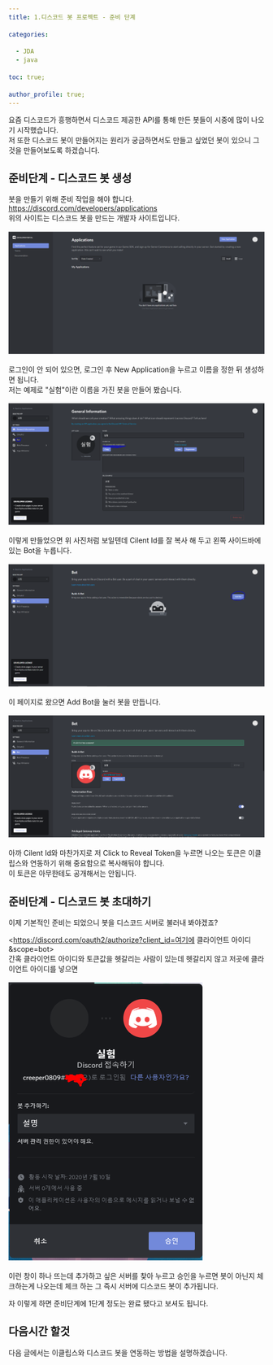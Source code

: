 ```yaml
---
title: 1.디스코드 봇 프로젝트 - 준비 단계

categories:

  - JDA
  - java

toc: true;

author_profile: true;
---
```


요즘 디스코드가 흥행하면서 디스코드 제공한 API를 통해 만든 봇들이 시중에 많이 나오기 시작했습니다.<br/>
저 또한 디스코드 봇이 만들어지는 원리가 궁금하면서도 만들고 싶었던 봇이 있으니 그것을 만들어보도록 하겠습니다.<br/>

## 준비단계 - 디스코드 봇 생성

봇을 만들기 위해 준비 작업을 해야 합니다.<br/>
<https://discord.com/developers/applications><br/>
위의 사이트는 디스코드 봇을 만드는 개발자 사이트입니다.<br/>
<br/>
![디스코드 개발자 사이트](/image/discordbot01-01.PNG "디스코드 개발자 사이트")<br/>
<br/>
로그인이 안 되어 있으면, 로그인 후 New Application을 누르고 이름을 정한 뒤 생성하면 됩니다.<br/>
저는 예제로 "실험"이란 이름을 가진 봇을 만들어 봤습니다.<br/>
<br/>
![디스코드 개발자 사이트](/image/discordbot01-02.PNG "디스코드 개발자 사이트")<br/> 
<br/>
이렇게 만들었으면 위 사진처럼 보일텐데 Cilent Id를 잘 복사 해 두고 왼쪽 사이드바에 있는 Bot을 누릅니다.<br/>
<br/>
![디스코드 개발자 사이트](/image/discordbot01-03.PNG "디스코드 개발자 사이트")<br/>
<br/>
이 페이지로 왔으면 Add Bot을 눌러 봇을 만듭니다.<br/>
<br/>
![디스코드 개발자 사이트](/image/discordbot01-04.PNG "디스코드 개발자 사이트")<br/>
<br/>
아까 Cilent Id와 마찬가지로 저 Click to Reveal Token을 누르면 나오는 토큰은 이클립스와 연동하기 위해 중요함으로 복사해둬야 합니다.<br/>
이 토큰은 아무한테도 공개해서는 안됩니다.<br/>

## 준비단계 - 디스코드 봇 초대하기

이제 기본적인 준비는 되었으니 봇을 디스코드 서버로 불러내 봐야겠죠?

<https://discord.com/oauth2/authorize?client_id=여기에 클라이언트 아이디&scope=bot><br/>
간혹 클라이언트 아이디와 토큰값을 헷갈리는 사람이 있는데 헷갈리지 않고 저곳에 클라이언트 아이디를 넣으면 <br/>
<br/>
![디스코드 개발자 사이트](/image/discordbot01-05.PNG "디스코드 개발자 사이트")<br/>
<br/>
이런 창이 하나 뜨는데 추가하고 싶은 서버를 찾아 누르고 승인을 누르면 봇이 아닌지 체크하는게 나오는데 체크 하는 그 즉시 서버에 디스코드 봇이 추가됩니다.<br/>

자 이렇게 하면 준비단계에 1단계 정도는 완료 됐다고 보셔도 됩니다. <br/>
## 다음시간 할것
다음 글에서는 이클립스와 디스코드 봇을 연동하는 방법을 설명하겠습니다.

